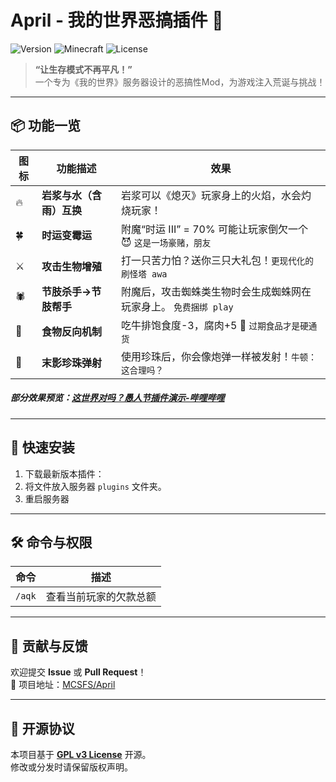 
# April - 我的世界恶搞插件 🌟

![Version](https://img.shields.io/badge/版本-2025.1-blue?style=flat-square)
![Minecraft](https://img.shields.io/badge/适配版本-Paper1.21.X-success?style=flat-square)
![License](https://img.shields.io/badge/许可证-GPL-green?style=flat-square)

> **“让生存模式不再平凡！”**  
> 一个专为《我的世界》服务器设计的恶搞性Mod，为游戏注入荒诞与挑战！

---

## 📦 功能一览

| 图标 | 功能描述 | 效果 |
|------|----------|------|
| 🔥 | **岩浆与水（含雨）互换** | 岩浆可以《熄灭》玩家身上的火焰，水会灼烧玩家！|
| 🍀 | **时运变霉运** | 附魔“时运 III” = 70% 可能让玩家倒欠一个 😈 `这是一场豪赌，朋友` |
| ⚔️ | **攻击生物增殖** | 打一只苦力怕？送你三只大礼包！`更现代化的刷怪塔 awa` |
| 🕷️ | **节肢杀手→节肢帮手** | 附魔后，攻击蜘蛛类生物时会生成蜘蛛网在玩家身上。 `免费捆绑 play` |
| 🍖 | **食物反向机制** | 吃牛排饱食度-3，腐肉+5 🌚 `过期食品才是硬通货` |
| 🌌 | **末影珍珠弹射** | 使用珍珠后，你会像炮弹一样被发射！`牛顿：这合理吗？` |

##### 部分效果预览：[这世界对吗？愚人节插件演示-哔哩哔哩](https://b23.tv/x4LO8eI)

---

## 🚀 快速安装

1. 下载最新版本插件：
2. 将文件放入服务器 `plugins` 文件夹。
3. 重启服务器

---

## 🛠️ 命令与权限

| 命令 | 描述 |
|------|------|
| `/aqk` | 查看当前玩家的欠款总额 |

---

## 🤝 贡献与反馈

欢迎提交 **Issue** 或 **Pull Request**！  
🔗 项目地址：[MCSFS/April](https://github.com/MCSFS/April)  

---

## 📜 开源协议

本项目基于 **[GPL v3 License](LICENSE)** 开源。  
修改或分发时请保留版权声明。
